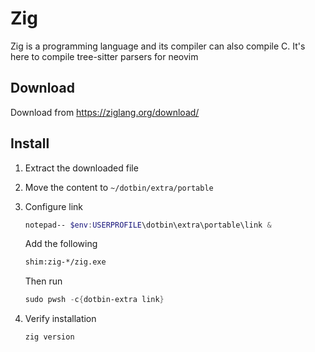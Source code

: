 # Zig
Zig is a programming language and its compiler can also compile C.
It's here to compile tree-sitter parsers for neovim

## Download
Download from https://ziglang.org/download/

## Install
1. Extract the downloaded file
2. Move the content to `~/dotbin/extra/portable`
3. Configure link
    ```powershell
    notepad-- $env:USERPROFILE\dotbin\extra\portable\link &
    ```
    Add the following

    ```txt
    shim:zig-*/zig.exe
    ```
    Then run
    
    ```powershell
    sudo pwsh -c{dotbin-extra link}
    ```
4. Verify installation
    ```powershell
    zig version
    ```
